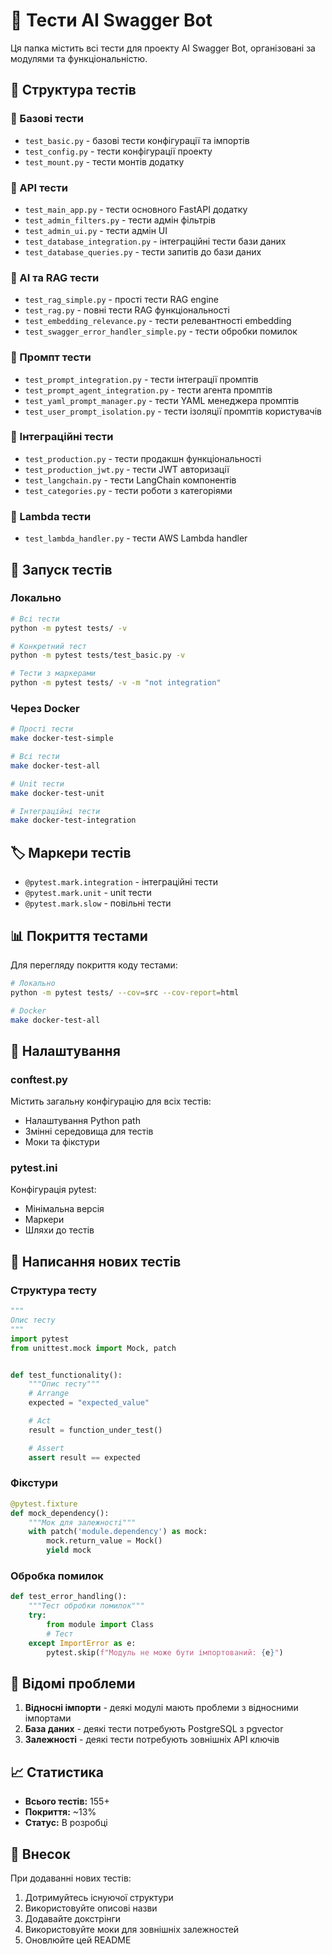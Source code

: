 # 🧪 Тести AI Swagger Bot

Ця папка містить всі тести для проекту AI Swagger Bot, організовані за модулями та функціональністю.

## 📁 Структура тестів

### 🔧 Базові тести
- `test_basic.py` - базові тести конфігурації та імпортів
- `test_config.py` - тести конфігурації проекту
- `test_mount.py` - тести монтів додатку

### 🚀 API тести
- `test_main_app.py` - тести основного FastAPI додатку
- `test_admin_filters.py` - тести адмін фільтрів
- `test_admin_ui.py` - тести адмін UI
- `test_database_integration.py` - інтеграційні тести бази даних
- `test_database_queries.py` - тести запитів до бази даних

### 🤖 AI та RAG тести
- `test_rag_simple.py` - прості тести RAG engine
- `test_rag.py` - повні тести RAG функціональності
- `test_embedding_relevance.py` - тести релевантності embedding
- `test_swagger_error_handler_simple.py` - тести обробки помилок

### 📝 Промпт тести
- `test_prompt_integration.py` - тести інтеграції промптів
- `test_prompt_agent_integration.py` - тести агента промптів
- `test_yaml_prompt_manager.py` - тести YAML менеджера промптів
- `test_user_prompt_isolation.py` - тести ізоляції промптів користувачів

### 🔗 Інтеграційні тести
- `test_production.py` - тести продакшн функціональності
- `test_production_jwt.py` - тести JWT авторизації
- `test_langchain.py` - тести LangChain компонентів
- `test_categories.py` - тести роботи з категоріями

### 🐳 Lambda тести
- `test_lambda_handler.py` - тести AWS Lambda handler

## 🚀 Запуск тестів

### Локально
```bash
# Всі тести
python -m pytest tests/ -v

# Конкретний тест
python -m pytest tests/test_basic.py -v

# Тести з маркерами
python -m pytest tests/ -v -m "not integration"
```

### Через Docker
```bash
# Прості тести
make docker-test-simple

# Всі тести
make docker-test-all

# Unit тести
make docker-test-unit

# Інтеграційні тести
make docker-test-integration
```

## 🏷️ Маркери тестів

- `@pytest.mark.integration` - інтеграційні тести
- `@pytest.mark.unit` - unit тести
- `@pytest.mark.slow` - повільні тести

## 📊 Покриття тестами

Для перегляду покриття коду тестами:
```bash
# Локально
python -m pytest tests/ --cov=src --cov-report=html

# Docker
make docker-test-all
```

## 🔧 Налаштування

### conftest.py
Містить загальну конфігурацію для всіх тестів:
- Налаштування Python path
- Змінні середовища для тестів
- Моки та фікстури

### pytest.ini
Конфігурація pytest:
- Мінімальна версія
- Маркери
- Шляхи до тестів

## 📝 Написання нових тестів

### Структура тесту
```python
"""
Опис тесту
"""
import pytest
from unittest.mock import Mock, patch


def test_functionality():
    """Опис тесту"""
    # Arrange
    expected = "expected_value"

    # Act
    result = function_under_test()

    # Assert
    assert result == expected
```

### Фікстури
```python
@pytest.fixture
def mock_dependency():
    """Мок для залежності"""
    with patch('module.dependency') as mock:
        mock.return_value = Mock()
        yield mock
```

### Обробка помилок
```python
def test_error_handling():
    """Тест обробки помилок"""
    try:
        from module import Class
        # Тест
    except ImportError as e:
        pytest.skip(f"Модуль не може бути імпортований: {e}")
```

## 🚨 Відомі проблеми

1. **Відносні імпорти** - деякі модулі мають проблеми з відносними імпортами
2. **База даних** - деякі тести потребують PostgreSQL з pgvector
3. **Залежності** - деякі тести потребують зовнішніх API ключів

## 📈 Статистика

- **Всього тестів:** 155+
- **Покриття:** ~13%
- **Статус:** В розробці

## 🤝 Внесок

При додаванні нових тестів:
1. Дотримуйтесь існуючої структури
2. Використовуйте описові назви
3. Додавайте докстрінги
4. Використовуйте моки для зовнішніх залежностей
5. Оновлюйте цей README

